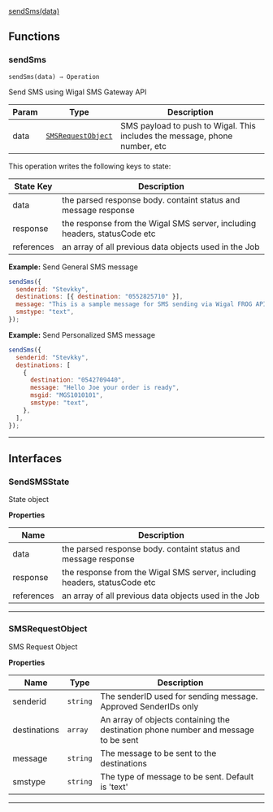 <dl>
<dt>
    <a href="#sendsms">sendSms(data)</a></dt>
</dl>


## Functions
### sendSms

<p><code>sendSms(data) ⇒ Operation</code></p>

Send SMS using Wigal SMS Gateway API


| Param | Type | Description |
| --- | --- | --- |
| data | [<code>SMSRequestObject</code>](#smsrequestobject) | SMS payload to push to Wigal. This includes the message, phone number, etc |

This operation writes the following keys to state:

| State Key | Description |
| --- | --- |
| data | the parsed response body. containt status and message response |
| response | the response from the Wigal SMS server, including headers, statusCode etc |
| references | an array of all previous data objects used in the Job |
**Example:** Send General SMS message
```js
sendSms({
  senderid: "Stevkky",
  destinations: [{ destination: "0552825710" }],
  message: "This is a sample message for SMS sending via Wigal FROG API.",
  smstype: "text",
});
```
**Example:** Send Personalized SMS message
```js
sendSms({
  senderid: "Stevkky",
  destinations: [
    {
      destination: "0542709440",
      message: "Hello Joe your order is ready",
      msgid: "MGS1010101",
      smstype: "text",
    },
  ],
});
```

* * *


##  Interfaces

### SendSMSState

State object

**Properties**

| Name | Description |
| --- | --- |
| data | the parsed response body. containt status and message response |
| response | the response from the Wigal SMS server, including headers, statusCode etc |
| references | an array of all previous data objects used in the Job |


* * *

### SMSRequestObject

SMS Request Object

**Properties**

| Name | Type | Description |
| --- | --- | --- |
| senderid | <code>string</code> | The senderID used for sending message. Approved SenderIDs only |
| destinations | <code>array</code> | An array of objects containing the destination phone number and message to be sent |
| message | <code>string</code> | The message to be sent to the destinations |
| smstype | <code>string</code> | The type of message to be sent. Default is 'text' |


* * *

